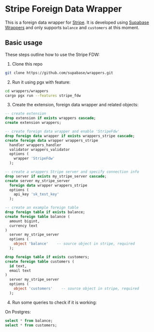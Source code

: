 # Stripe Foreign Data Wrapper

This is a foreign data wrapper for [Stripe](https://stripe.com/). It is developed using [Supabase Wrappers](https://github.com/supabase/wrappers) and only supports `balance` and `customers` at this moment.

## Basic usage

These steps outline how to use the Stripe FDW:

1. Clone this repo

```bash
git clone https://github.com/supabase/wrappers.git
```

2. Run it using pgx with feature:

```bash
cd wrappers/wrappers
cargo pgx run --features stripe_fdw
```

3. Create the extension, foreign data wrapper and related objects:

```sql
-- create extension
drop extension if exists wrappers cascade;
create extension wrappers;

-- create foreign data wrapper and enable 'StripeFdw'
drop foreign data wrapper if exists wrappers_stripe cascade;
create foreign data wrapper wrappers_stripe
  handler wrappers_handler
  validator wrappers_validator
  options (
    wrapper 'StripeFdw'
  );

-- create a wrappers Stripe server and specify connection info
drop server if exists my_stripe_server cascade;
create server my_stripe_server
  foreign data wrapper wrappers_stripe
  options (
    api_key 'sk_test_key'
  );

-- create an example foreign table
drop foreign table if exists balance;
create foreign table balance (
  amount bigint,
  currency text
)
  server my_stripe_server
  options (
    object 'balance'    -- source object in stripe, required
  );

drop foreign table if exists customers;
create foreign table customers (
  id text,
  email text
)
  server my_stripe_server
  options (
    object 'customers'    -- source object in stripe, required
  );
```

4. Run some queries to check if it is working:

On Postgres:

```sql
select * from balance;
select * from customers;
```

